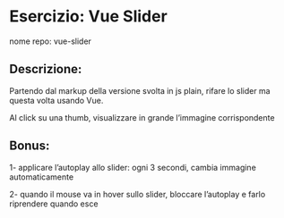 # Esercizio: **Vue Slider**
nome repo: vue-slider

## **Descrizione:**
Partendo dal markup della versione svolta in js plain, rifare lo slider ma questa volta usando Vue.

Al click su una thumb, visualizzare in grande l’immagine corrispondente
## **Bonus:**
1- applicare l’autoplay allo slider: ogni 3 secondi, cambia immagine automaticamente

2- quando il mouse va in hover sullo slider, bloccare l’autoplay e farlo riprendere quando esce
